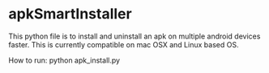 # apkSmartInstaller
This python file is to install and uninstall an apk on multiple android devices faster. This is currently compatible on mac OSX and Linux based OS.

How to run:
  python apk_install.py <apk file path> <package name>
  
  

